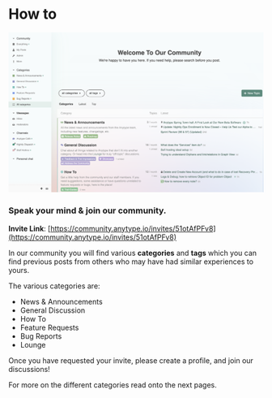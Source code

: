 # How to

![](<../../.gitbook/assets/image (2).png>)

### Speak your mind & join our community.

**Invite Link**: [https://community.anytype.io/invites/51otAfPFv8](https://community.anytype.io/invites/51otAfPFv8)

In our community you will find various **categories** and **tags** which you can find previous posts from others who may have had similar experiences to yours.&#x20;

The various categories are:

* News & Announcements
* General Discussion
* How To
* Feature Requests
* Bug Reports
* Lounge

Once you have requested your invite, please create a profile, and join our discussions!

For more on the different categories read onto the next pages.
